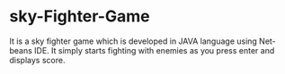 # sky-Fighter-Game
It is a sky fighter game which is developed in JAVA language using Net-beans IDE.
It simply starts fighting with enemies as you press enter and displays score.
